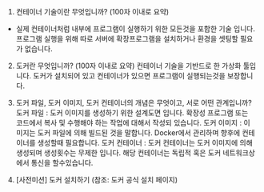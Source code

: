 1. 컨테이너 기술이란 무엇입니까? (100자 이내로 요약)
- 실제 컨테이너처럼 내부에 프로그램이 실행하기 위한 모든것을 포함한 기술 입니다.
프로그램 실행을 위해 따로 서버에 확장프로그램을 설치하거나 환경을 셋팅할 필요가 없습니다.

2. 도커란 무엇입니까? (100자 이내로 요약)
컨테이너 기술을 기반드로 한 가상화 툴입니다. 도커가 설치되어 있고 컨테이너가 있으면 프로그램이 실행되는것을 보장합니다.

3. 도커 파일, 도커 이미지, 도커 컨테이너의 개념은 무엇이고, 서로 어떤 관계입니까?
도커 파일 : 도커 이미지를 생성하기 위한 설계도면 입니다. 확장성 프로그램 또는 코드에서 복사 및 수행해야 하는 작업에 대해서 작성되 있습니다.
도커 이미지 : 이미지는 도커 파일에 의해 빌드된 것을 말합니다. Docker에서 관리하며 향후에 컨테이너를 생성할때 필요합니다.
도커 컨테이너 : 도커 컨테이너는 도커 이미지에 의해 생성되며 생성횟수는 무제한 입니다. 해당 컨테이너는 독립적 혹은 도커 네트워크상에서 통신을 할수있습니다.

4. [사전미션] 도커 설치하기 (참조: 도커 공식 설치 페이지)
